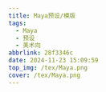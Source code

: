 ```yaml
---
title: Maya预设/模版
tags:
  - Maya
  - 预设
  - 美术向
abbrlink: 28f3346c
date: 2024-11-23 15:09:59
top_img: /tex/Maya.png
cover: /tex/Maya.png
---
```


